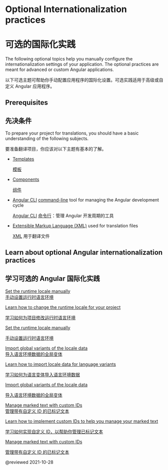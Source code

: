 # Optional Internationalization practices

# 可选的国际化实践

The following optional topics help you manually configure the internationalization settings of your application.
The optional practices are meant for advanced or custom Angular applications.

以下可选主题可帮助你手动配置应用程序的国际化设置。可选实践适用于高级或自定义 Angular 应用程序。

## Prerequisites

## 先决条件

To prepare your project for translations, you should have a basic understanding of the following subjects.

要准备翻译项目，你应该对以下主题有基本的了解。

* [Templates][AioGuideGlossaryTemplate]

  [模板][AioGuideGlossaryTemplate]

* [Components][AioGuideGlossaryComponent]

  [组件][AioGuideGlossaryComponent]

* [Angular CLI][AioCliMain] [command-line][AioGuideGlossaryCommandLineInterfaceCli] tool for managing the Angular development cycle

  [Angular CLI][AioCliMain] [命令行][AioGuideGlossaryCommandLineInterfaceCli]：管理 Angular 开发周期的工具

* [Extensible Markup Language (XML)][W3Xml] used for translation files

  [XML][W3Xml] 用于翻译文件

## Learn about optional Angular internationalization practices

## 学习可选的 Angular 国际化实践

<div class="card-container">
    <a href="guide/i18n-optional-manual-runtime-locale" class="docs-card" title="Set the runtime locale manually">
        <section>Set the runtime locale manually</section>
        <section>手动设置运行时语言环境</section>
        <p>Learn how to change the runtime locale for your project</p>
        <p>学习如何为项目修改运行时语言环境</p>
        <p class="card-footer">Set the runtime locale manually</p>
        <p class="card-footer">手动设置运行时语言环境</p>
    </a>
    <a href="guide/i18n-optional-import-global-variants" class="docs-card" title="Import global variants of the locale data">
        <section>Import global variants of the locale data</section>
        <section>导入语言环境数据的全局变体</section>
        <p>Learn how to import locale data for language variants</p>
        <p>学习如何为语言变体导入语言环境数据</p>
        <p class="card-footer">Import global variants of the locale data</p>
        <p class="card-footer">导入语言环境数据的全局变体</p>
    </a>
    <a href="guide/i18n-optional-manage-marked-text" class="docs-card" title="Manage marked text with custom IDs">
        <section>Manage marked text with custom IDs</section>
        <section>管理带有自定义 ID 的已标记文本</section>
        <p>Learn how to implement custom IDs to help you manage your marked text</p>
        <p>学习如何实现自定义 ID，以帮助你管理已标记文本</p>
        <p class="card-footer">Manage marked text with custom IDs</p>
        <p class="card-footer">管理带有自定义 ID 的已标记文本</p>
    </a>
</div>

<!-- links -->

[AioCliMain]: cli "CLI Overview and Command Reference | Angular"

[AioGuideGlossaryCommandLineInterfaceCli]: guide/glossary#command-line-interface-cli "command-line interface (CLI) - Glossary | Angular"

[AioGuideGlossaryComponent]: guide/glossary#component "component - Glossary | Angular"

[AioGuideGlossaryTemplate]: guide/glossary#template "template - Glossary | Angular"

[AioGuideI18nOptionalManageMarkedText]: guide/i18n-optional-manage-marked-text "Manage marked text with custom IDs | Angular"

[AioGuideI18nOptionalImportGlobalVariants]: guide/i18n-optional-import-global-variants "Import global variants of the locale data | Angular"

[AioGuideI18nOptionalManualRuntimeLocale]: guide/i18n-optional-runtime-source-locale "Set the runtime locale manually | Angular"

<!-- external links -->

[W3Xml]: https://www.w3.org/XML "Extensible Markup Language (XML) | W3C"

<!-- end links -->

@reviewed 2021-10-28
